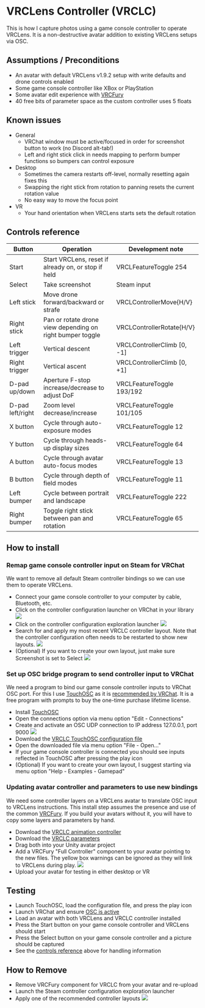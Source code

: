 # VRCLens Controller (VRCLC)

This is how I capture photos using a game console controller to operate VRCLens.
It is a non-destructive avatar addition to existing VRCLens setups via OSC.

## Assumptions / Preconditions

- An avatar with default VRCLens v1.9.2 setup with write defaults and drone controls enabled
- Some game console controller like XBox or PlayStation
- Some avatar edit experience with [VRCFury](https://vrcfury.com/)
- 40 free bits of parameter space as the custom controller uses 5 floats

## Known issues

- General
  - VRChat window must be active/focused in order for screenshot button to work (no Discord alt-tab!)
  - Left and right stick click in needs mapping to perform bumper functions so bumpers can control exposure
- Desktop
  - Sometimes the camera restarts off-level, normally resetting again fixes this
  - Swapping the right stick from rotation to panning resets the current rotation value
  - No easy way to move the focus point
- VR
  - Your hand orientation when VRCLens starts sets the default rotation

## Controls reference

| Button           | Operation                                                 | Development note            |
|------------------|-----------------------------------------------------------|-----------------------------|
| Start            | Start VRCLens, reset if already on, or stop if held       | VRCLFeatureToggle 254       |
| Select           | Take screenshot                                           | Steam input                 |
| Left stick       | Move drone forward/backward or strafe                     | VRCLControllerMove{H/V}     |
| Right stick      | Pan or rotate drone view depending on right bumper toggle | VRCLControllerRotate{H/V}   |
| Left trigger     | Vertical descent                                          | VRCLControllerClimb [0, -1] |
| Right trigger    | Vertical ascent                                           | VRCLControllerClimb [0, +1] |
| D-pad up/down    | Aperture F-stop increase/decrease to adjust DoF           | VRCLFeatureToggle 193/192   |
| D-pad left/right | Zoom level decrease/increase                              | VRCLFeatureToggle 101/105   |
| X button         | Cycle through auto-exposure modes                         | VRCLFeatureToggle 12        |
| Y button         | Cycle through heads-up display sizes                      | VRCLFeatureToggle 64        |
| A button         | Cycle through avatar auto-focus modes                     | VRCLFeatureToggle 13        |
| B button         | Cycle through depth of field modes                        | VRCLFeatureToggle 11        |
| Left bumper      | Cycle between portrait and landscape                      | VRCLFeatureToggle 222       |
| Right bumper     | Toggle right stick between pan and rotation               | VRCLFeatureToggle 65        |

## How to install

### Remap game console controller input on Steam for VRChat

We want to remove all default Steam controller bindings so we can use them to operate VRCLens.

- Connect your game console controller to your computer by cable, Bluetooth, etc.
- Click on the controller configuration launcher on VRChat in your library
![](./screenshots/launch-controller-configuration.png)
- Click on the controller configuration exploration launcher
![](./screenshots/launch-controller-profile-search.png)
- Search for and apply my most recent VRCLC controller layout.
Note that the controller configuration often needs to be restarted to show new layouts.
![](./screenshots/search-for-vrclc-configuration.png)
- (Optional) If you want to create your own layout, just make sure Screenshot is set to Select
![](./screenshots/controller-layout-example.png)

### Set up OSC bridge program to send controller input to VRChat

We need a program to bind our game console controller inputs to VRChat OSC port.
For this I use [TouchOSC](https://hexler.net/touchosc) as it is [recommended by VRChat](https://docs.vrchat.com/docs/osc-overview#standalone-programs).
It is a free program with prompts to buy the one-time purchase lifetime license.

- Install [TouchOSC](https://hexler.net/touchosc#get)
- Open the connections option via menu option "Edit - Connections"
- Create and activate an OSC UDP connection to IP address 127.0.0.1, port 9000
![](./screenshots/touchosc-connection.png)
- Download the [VRCLC TouchOSC configuration file](./vrclc-touchosc.tosc)
- Open the downloaded file via menu option "File - Open..."
- If your game console controller is connected you should see inputs reflected in TouchOSC after pressing the play icon
- (Optional) If you want to create your own layout, I suggest starting via menu option "Help - Examples - Gamepad"

### Updating avatar controller and parameters to use new bindings

We need some controller layers on a VRCLens avatar to translate OSC input to VRCLens instructions.
This install step assumes the presence and use of the common [VRCFury](https://vrcfury.com/).
If you build your avatars without it, you will have to copy some layers and parameters by hand.

- Download the [VRCLC animation controller](./vrclc-animation-controller.controller)
- Download the [VRCLC parameters](./vrclc-parameters.asset)
- Drag both into your Unity avatar project
- Add a VRCFury "Full Controller" component to your avatar pointing to the new files.
The yellow box warnings can be ignored as they will link to VRCLens during play.
![](./screenshots/vrcfury-controller.png)
- Upload your avatar for testing in either desktop or VR

## Testing

- Launch TouchOSC, load the configuration file, and press the play icon
- Launch VRChat and ensure [OSC is active](https://docs.vrchat.com/docs/osc-overview#enabling-it)
- Load an avatar with both VRCLens and VRCLC controller installed
- Press the Start button on your game console controller and VRCLens should start
- Press the Select button on your game console controller and a picture should be captured
- See the [controls reference](#controls-reference) above for handling information

## How to Remove

- Remove VRCFury component for VRCLC from your avatar and re-upload
- Launch the Steam controller configuration exploration launcher
- Apply one of the recommended controller layouts
![](./screenshots/controller-recommended-layouts.png)

